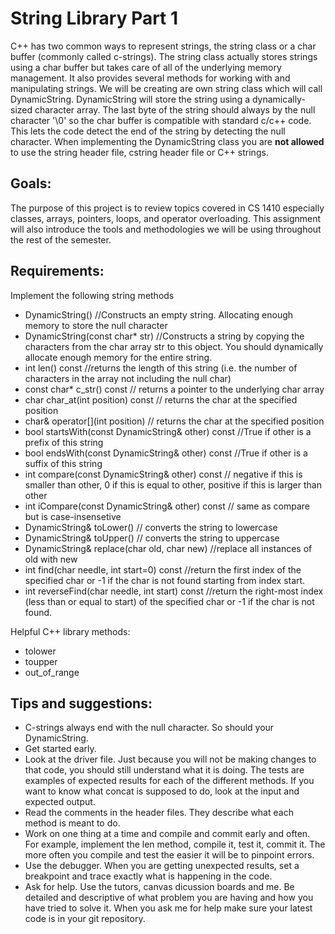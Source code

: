 # String Library Part 1

C++ has two common ways to represent strings, the string class or a char buffer
(commonly called c-strings).
The string class actually stores strings using a char buffer but takes care of
all of the underlying memory management.
It also provides several methods for working with and manipulating strings.
We will be creating are own string class which will call DynamicString.
DynamicString will store the string using a dynamically-sized character array.
The last byte of the string should always by the null character '\0' so the
char buffer is compatible with standard c/c++ code.
This lets the code detect the end of the string by detecting the null character.
When implementing the DynamicString class you are **not allowed** to use the
string header file, cstring header file or C++ strings.

## Goals:
The purpose of this project is to review topics covered in CS 1410 especially
classes, arrays, pointers, loops, and operator overloading.
This assignment will also introduce the tools and methodologies we will be using
throughout the rest of the semester.

## Requirements:

Implement the following string methods

+ DynamicString() //Constructs an empty string. Allocating enough memory to store the null character
+ DynamicString(const char* str) //Constructs a string by copying the characters from the char array str to this object.  You should dynamically allocate enough memory for the entire string.
+ int len() const //returns the length of this string (i.e. the number of characters in the array not including the null char)
+ const char* c_str() const // returns a pointer to the underlying char array
+ char char_at(int position) const // returns the char at the specified position
+ char& operator[](int position) // returns the char at the specified position
+ bool startsWith(const DynamicString& other) const //True if other is a prefix of this string
+ bool endsWith(const DynamicString& other) const //True if other is a suffix of this string
+ int compare(const DynamicString& other) const // negative if this is smaller than other, 0 if this is equal to other, positive if this is larger than other
+ int iCompare(const DynamicString& other) const // same as compare but is case-insensetive
+ DynamicString& toLower() // converts the string to lowercase
+ DynamicString& toUpper() // converts the string to uppercase
+ DynamicString& replace(char old, char new) //replace all instances of old with new
+ int find(char needle, int start=0) const //return the first index of the specified char or -1 if the char is not found starting from index start.
+ int reverseFind(char needle, int start) const //return the right-most index (less than or equal to start) of the specified char or -1 if the char is not found.


Helpful C++ library methods:

+ tolower
+ toupper
+ out_of_range


## Tips and suggestions:
- C-strings always end with the null character. So should your DynamicString.
- Get started early.
- Look at the driver file. Just because you will not be making changes to that code, you should still understand what it is doing. The tests are examples of expected results for each of the different methods. If you want to know what concat is supposed to do, look at the input and expected output.
- Read the comments in the header files.  They describe what each method is meant to do.
- Work on one thing at a time and compile and commit early and often.  For example, implement the len method, compile it, test it, commit it.  The more often you compile and test the easier it will be to pinpoint errors.
- Use the debugger.  When you are getting unexpected results, set a breakpoint and trace exactly what is happening in the code.
- Ask for help.  Use the tutors, canvas dicussion boards and me.  Be detailed and descriptive of what problem you are having and how you have tried to solve it. When you ask me for help make sure your latest code is in your git repository.
